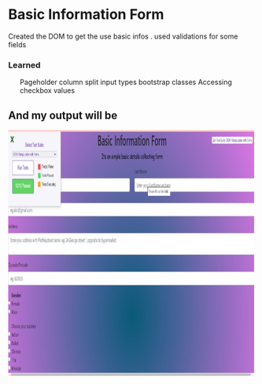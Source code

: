 <h1>Basic Information Form</h1>
<p>Created the DOM to get the use basic infos . used validations for some fields</p>
<h3>Learned</h3>
<ul>
  <il>Pageholder</il>
   <il>column split</il>
   <il>input types</il>
  <il>bootstrap classes</il>
  <il>Accessing checkbox values</il>
</ul>
<h2>And my output will be</h2>
<img src="form_result.jpg" alt="movietct" height="500" width="500">
